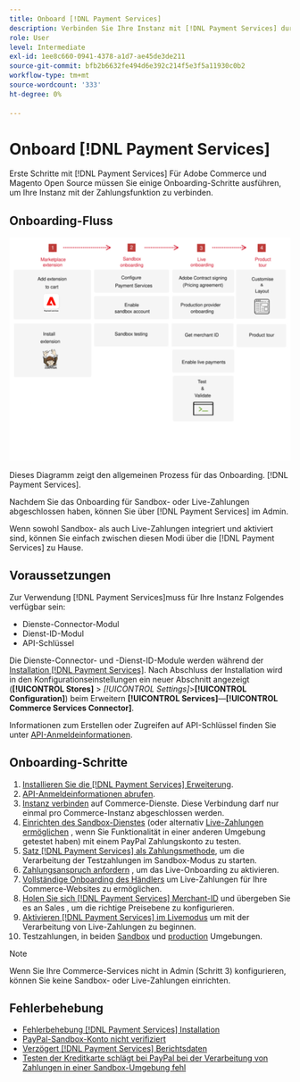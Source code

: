 ```yaml
---
title: Onboard [!DNL Payment Services]
description: Verbinden Sie Ihre Instanz mit [!DNL Payment Services] durch Ausführung einiger Onboarding-Schritte.
role: User
level: Intermediate
exl-id: 1ee8c660-0941-4378-a1d7-ae45de3de211
source-git-commit: bfb2b6632fe494d6e392c214f5e3f5a11930c0b2
workflow-type: tm+mt
source-wordcount: '333'
ht-degree: 0%

---
```


# Onboard [!DNL Payment Services]

Erste Schritte mit [!DNL Payment Services] Für Adobe Commerce und Magento Open Source müssen Sie einige Onboarding-Schritte ausführen, um Ihre Instanz mit der Zahlungsfunktion zu verbinden.

## Onboarding-Fluss

![Onboarding-Fluss](assets/onboarding-diagram.svg)

Dieses Diagramm zeigt den allgemeinen Prozess für das Onboarding. [!DNL Payment Services].

Nachdem Sie das Onboarding für Sandbox- oder Live-Zahlungen abgeschlossen haben, können Sie über [!DNL Payment Services] im Admin.

Wenn sowohl Sandbox- als auch Live-Zahlungen integriert und aktiviert sind, können Sie einfach zwischen diesen Modi über die [!DNL Payment Services] zu Hause.

## Voraussetzungen

Zur Verwendung [!DNL Payment Services]muss für Ihre Instanz Folgendes verfügbar sein:

* Dienste-Connector-Modul
* Dienst-ID-Modul
* API-Schlüssel

Die Dienste-Connector- und -Dienst-ID-Module werden während der [Installation [!DNL Payment Services]](install.md). Nach Abschluss der Installation wird in den Konfigurationseinstellungen ein neuer Abschnitt angezeigt (**[!UICONTROL Stores]** > _[!UICONTROL Settings]_>**[!UICONTROL Configuration]**) beim Erweitern **[!UICONTROL Services]**—**[!UICONTROL Commerce Services Connector]**.

Informationen zum Erstellen oder Zugreifen auf API-Schlüssel finden Sie unter [API-Anmeldeinformationen](#obtain-api-credentials).

## Onboarding-Schritte

1. [Installieren Sie die [!DNL Payment Services] Erweiterung](install.md#get-payment-services).
1. [API-Anmeldeinformationen abrufen](connect.md#obtain-api-credentials).
1. [Instanz verbinden](connect.md#configure-commerce-services) auf Commerce-Dienste. Diese Verbindung darf nur einmal pro Commerce-Instanz abgeschlossen werden.
1. [Einrichten des Sandbox-Dienstes](sandbox.md#enable-sandbox-testing) (oder alternativ [Live-Zahlungen ermöglichen](sandbox.md#enable-live-payments) , wenn Sie Funktionalität in einer anderen Umgebung getestet haben) mit einem PayPal Zahlungskonto zu testen.
1. [Satz [!DNL Payment Services] als Zahlungsmethode](production.md#set-payment-services-as-payment-method), um die Verarbeitung der Testzahlungen im Sandbox-Modus zu starten.
1. [Zahlungsanspruch anfordern](production.md#request-payments-entitlement-from-adobe) , um das Live-Onboarding zu aktivieren.
1. [Vollständige Onboarding des Händlers](production.md#complete-merchant-onboarding) um Live-Zahlungen für Ihre Commerce-Websites zu ermöglichen.
1. [Holen Sie sich [!DNL Payment Services] Merchant-ID](production.md#configure-pricing-tier) und übergeben Sie es an Sales , um die richtige Preisebene zu konfigurieren.
1. [Aktivieren [!DNL Payment Services] im Livemodus](production.md#enable-live-payments) um mit der Verarbeitung von Live-Zahlungen zu beginnen.
1. Testzahlungen, in beiden [Sandbox](sandbox.md#test-in-sandbox-environment) und [production](production.md#test-in-production) Umgebungen.

>[!NOTE]
>
>Wenn Sie Ihre Commerce-Services nicht in Admin (Schritt 3) konfigurieren, können Sie keine Sandbox- oder Live-Zahlungen einrichten.

## Fehlerbehebung

* [Fehlerbehebung [!DNL Payment Services] Installation](https://support.magento.com/hc/en-us/articles/4406603542541)
* [PayPal-Sandbox-Konto nicht verifiziert](https://support.magento.com/hc/en-us/articles/4406954952461)
* [Verzögert [!DNL Payment Services] Berichtsdaten](https://support.magento.com/hc/en-us/articles/4406114741517)
* [Testen der Kreditkarte schlägt bei PayPal bei der Verarbeitung von Zahlungen in einer Sandbox-Umgebung fehl](https://support.magento.com/hc/en-us/articles/5201041963917)
